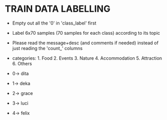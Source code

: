 # TRAIN DATA LABELLING

* Empty out all the '0' in 'class_label' first
* Label 6x70 samples (70 samples for each class) according to its topic
* Please read the message+desc (and comments if needed) instead of just reading the 'count_' columns
* categories:
		1. Food
		2. Events
		3. Nature
		4. Accommodation
		5. Attraction
		6. Others

* 0-> dita
* 1-> deka
* 2-> grace
* 3-> luci
* 4-> felix